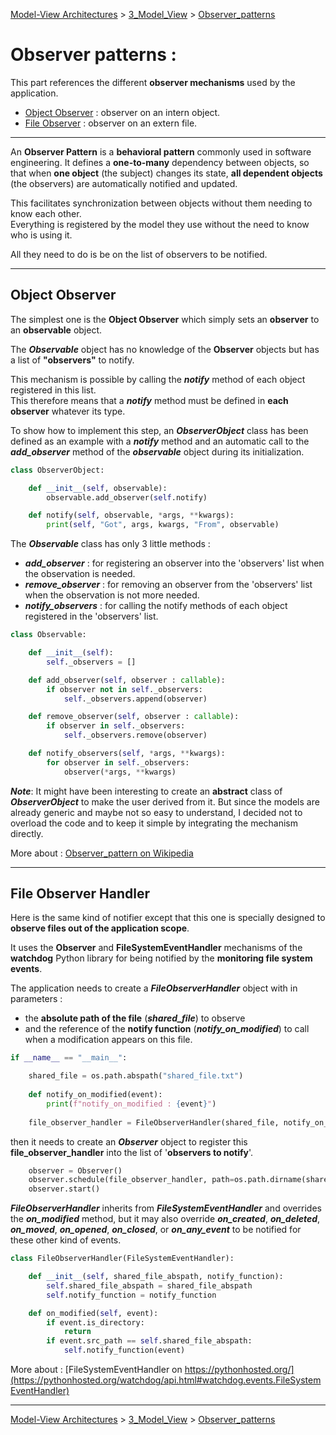 [Model-View Architectures](../../README.md) > [3_Model_View](../../3_Model_View/Model_View.md) > [Observer_patterns](../../3_Model_View/Observer_patterns/Observer_patterns.md) 

# Observer patterns : 

This part references the different **observer mechanisms** used by the application.

* [Object Observer](#object-observer) : observer on an intern object.
* [File Observer](#file-observer-handler) : observer on an extern file.

---

An **Observer Pattern** is a **behavioral pattern** commonly used in software engineering. 
It defines a **one-to-many** dependency between objects, so that when **one object** (the subject) changes its state, 
**all dependent objects** (the observers) are automatically notified and updated. 

This facilitates synchronization between objects without them needing to know each other.\
Everything is registered by the model they use without the need to know who is using it.

All they need to do is be on the list of observers to be notified.

---

## Object Observer

The simplest one is the **Object Observer** which simply sets an **observer** to an **observable** object.

The ***Observable*** object has no knowledge of the **Observer** objects but has a list of **"observers"** to notify. 

This mechanism is possible by calling the ***notify*** method of each object registered in this list. \
This therefore means that a ***notify*** method must be defined in **each observer** whatever its type.

To show how to implement this step, an ***ObserverObject*** class has been defined as an example with a ***notify*** 
method and an automatic call to the ***add_observer*** method of the ***observable*** object during its 
initialization.

```python
class ObserverObject:

    def __init__(self, observable):
        observable.add_observer(self.notify)

    def notify(self, observable, *args, **kwargs):
        print(self, "Got", args, kwargs, "From", observable)
```

The ***Observable*** class has only 3 little methods :
* ***add_observer*** : for registering an observer into the 'observers' list when the observation is needed.
* ***remove_observer*** : for removing an observer from the 'observers' list when the observation is not more needed.
* ***notify_observers*** : for calling the notify methods of each object registered in the 'observers' list.

```python
class Observable:

    def __init__(self):
        self._observers = []

    def add_observer(self, observer : callable):
        if observer not in self._observers:
            self._observers.append(observer)

    def remove_observer(self, observer : callable):
        if observer in self._observers:
            self._observers.remove(observer)

    def notify_observers(self, *args, **kwargs):
        for observer in self._observers:
            observer(*args, **kwargs)
```

***Note***: It might have been interesting to create an **abstract** class of ***ObserverObject*** to make the user 
derived from it. But since the models are already generic and maybe not so easy to understand, I decided not to overload 
the code and to keep it simple by integrating the mechanism directly.

More about : [Observer_pattern on Wikipedia](https://en.wikipedia.org/wiki/Observer_pattern#Python)

---

## File Observer Handler

Here is the same kind of notifier except that this one is specially designed to **observe files out of the application 
scope**.

It uses the **Observer** and **FileSystemEventHandler** mechanisms of the **watchdog** Python library for being 
notified by the **monitoring file system events**.  

The application needs to create a ***FileObserverHandler*** object with in parameters :
* the **absolute path of the file** (***shared_file***) to observe 
* and the reference of the **notify function** (***notify_on_modified***) to call when a 
modification appears on this file.

```python
if __name__ == "__main__":

    shared_file = os.path.abspath("shared_file.txt")
    
    def notify_on_modified(event):
        print(f"notify_on_modified : {event}")
    
    file_observer_handler = FileObserverHandler(shared_file, notify_on_modified)
```

then it needs to create an ***Observer*** object to register this **file_observer_handler** into the list of 
'**observers to notify**'.

```python
    observer = Observer()
    observer.schedule(file_observer_handler, path=os.path.dirname(shared_file), recursive=False)
    observer.start()
```

***FileObserverHandler*** inherits from ***FileSystemEventHandler*** and overrides the ***on_modified*** method, but it 
may also override ***on_created***, ***on_deleted***, ***on_moved***, ***on_opened***, ***on_closed***, or 
***on_any_event*** to be notified for these other kind of events.

```python
class FileObserverHandler(FileSystemEventHandler):

    def __init__(self, shared_file_abspath, notify_function):
        self.shared_file_abspath = shared_file_abspath
        self.notify_function = notify_function

    def on_modified(self, event):
        if event.is_directory:
            return
        if event.src_path == self.shared_file_abspath:
            self.notify_function(event)
```

More about : [FileSystemEventHandler on https://pythonhosted.org/](https://pythonhosted.org/watchdog/api.html#watchdog.events.FileSystemEventHandler)

---

[Model-View Architectures](../../README.md) > [3_Model_View](../../3_Model_View/Model_View.md) > [Observer_patterns](../../3_Model_View/Observer_patterns/Observer_patterns.md)